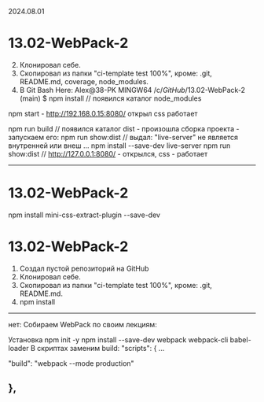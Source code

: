 2024.08.01
# 13.02-WebPack-2
2. Клонировал себе.
3. Скопировал из папки "ci-template test 100%", кроме: .git, README.md, coverage, node_modules.
4. В Git Bash Here:
    Alex@38-PK MINGW64 /c/_GitHub_/13.02-WebPack-2 (main)
    $ npm install // появился каталог node_modules

npm start - http://192.168.0.15:8080/ открыл css работает

npm run build // появился каталог dist - произошла сборка проекта - запускаем его:
npm run show:dist // выдал: "live-server" не является внутренней или внеш ...
npm install --save-dev live-server
npm run show:dist // http://127.0.0.1:8080/ - открылся, css - работает



_______________________________________________________________________________________________
# 13.02-WebPack-2
npm install mini-css-extract-plugin --save-dev



# 13.02-WebPack-2
1. Создал пустой репозиторий на GitHub
2. Клонировал себе.
3. Скопировал из папки "ci-template test 100%", кроме: .git, README.md.
4. npm install



______________________________________
нет:
Собираем WebPack по своим лекциям:

Установка
npm init -y
npm install --save-dev webpack webpack-cli babel-loader
В скриптах заменим build:
"scripts": {
... 

"build": "webpack --mode production"

},
--------------------------------------